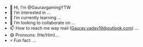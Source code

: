 - 👋 Hi, I’m @GauravgamingYTW
- 👀 I’m interested in ...
- 🌱 I’m currently learning ...
- 💞️ I’m looking to collaborate on ...
- 📫 How to reach me way mail (Gaurav.yadav19@outlook.com) ...
- 😄 Pronouns: (He/Him)...
- ⚡ Fun fact: ...

<!---
GauravgamingYTW/GauravgamingYTW is a ✨ special ✨ repository because its `README.md` (this file) appears on your GitHub profile.
You can click the Preview link to take a look at your changes.
--->
